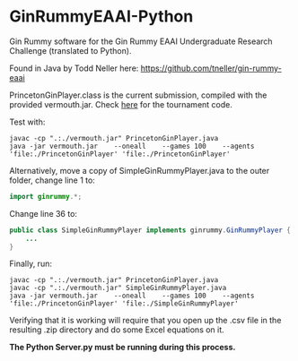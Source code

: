 # GinRummyEAAI-Python
Gin Rummy software for the Gin Rummy EAAI Undergraduate Research Challenge (translated to Python).

Found in Java by Todd Neller here: https://github.com/tneller/gin-rummy-eaai

PrincetonGinPlayer.class is the current submission, compiled with the provided vermouth.jar. Check [here](https://github.com/MTU-Tonic/vermouth/tree/master) for the tournament code.

Test with:

```shell
javac -cp ".:./vermouth.jar" PrincetonGinPlayer.java
java -jar vermouth.jar    --oneall    --games 100    --agents 'file:./PrincetonGinPlayer' 'file:./PrincetonGinPlayer'
```

Alternatively, move a copy of SimpleGinRummyPlayer.java to the outer folder, change line 1 to:

```java
import ginrummy.*;
```

Change line 36 to:

```java
public class SimpleGinRummyPlayer implements ginrummy.GinRummyPlayer {
    ...
}
```

Finally, run:

```shell
javac -cp ".:./vermouth.jar" PrincetonGinPlayer.java
javac -cp ".:./vermouth.jar" SimpleGinRummyPlayer.java
java -jar vermouth.jar    --oneall    --games 100    --agents 'file:./PrincetonGinPlayer' 'file:./SimpleGinRummyPlayer'
```

Verifying that it is working will require that you open up the .csv file in the resulting .zip directory and do some Excel equations on it.

**The Python Server.py must be running during this process.**
